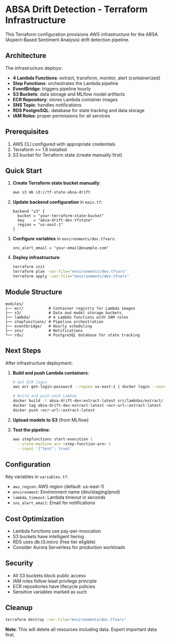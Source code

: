 # ABSA Drift Detection - Terraform Infrastructure

This Terraform configuration provisions AWS infrastructure for the ABSA (Aspect-Based Sentiment Analysis) drift detection pipeline.

## Architecture

The infrastructure deploys:
- **4 Lambda Functions**: extract, transform, monitor, alert (containerized)
- **Step Functions**: orchestrates the Lambda pipeline
- **EventBridge**: triggers pipeline hourly
- **S3 Buckets**: data storage and MLflow model artifacts
- **ECR Repository**: stores Lambda container images
- **SNS Topic**: handles notifications
- **RDS PostgreSQL**: database for state tracking and data storage
- **IAM Roles**: proper permissions for all services

## Prerequisites

1. AWS CLI configured with appropriate credentials
2. Terraform >= 1.8 installed
3. S3 bucket for Terraform state (create manually first)

## Quick Start

1. **Create Terraform state bucket manually**:
   ```bash
   aws s3 mb s3://tf-state-absa-drift
   ```

2. **Update backend configuration** in `main.tf`:
   ```hcl
   backend "s3" {
     bucket = "your-terraform-state-bucket"
     key    = "absa-drift-dev.tfstate"
     region = "us-east-1"
   }
   ```

3. **Configure variables** in `environments/dev.tfvars`:
   ```hcl
   sns_alert_email = "your-email@example.com"
   ```

4. **Deploy infrastructure**:
   ```bash
   terraform init
   terraform plan -var-file="environments/dev.tfvars"
   terraform apply -var-file="environments/dev.tfvars"
   ```

## Module Structure

```
modules/
├── ecr/           # Container registry for Lambda images
├── s3/            # Data and model storage buckets
├── lambda/        # 4 Lambda functions with IAM roles
├── stepfunctions/ # Pipeline orchestration
├── eventbridge/   # Hourly scheduling
├── sns/           # Notifications
└── rds/           # PostgreSQL database for state tracking
```

## Next Steps

After infrastructure deployment:

1. **Build and push Lambda containers**:
   ```bash
   # Get ECR login
   aws ecr get-login-password --region us-east-1 | docker login --username AWS --password-stdin <account-id>.dkr.ecr.us-east-1.amazonaws.com

   # Build and push each Lambda
   docker build -t absa-drift-dev:extract-latest src/lambdas/extract/
   docker tag absa-drift-dev:extract-latest <ecr-url>:extract-latest
   docker push <ecr-url>:extract-latest
   ```

2. **Upload models to S3** (from MLflow)

3. **Test the pipeline**:
   ```bash
   aws stepfunctions start-execution \
     --state-machine-arn <step-function-arn> \
     --input '{"test": true}'
   ```

## Configuration

Key variables in `variables.tf`:
- `aws_region`: AWS region (default: us-east-1)
- `environment`: Environment name (dev/staging/prod)
- `lambda_timeout`: Lambda timeout in seconds
- `sns_alert_email`: Email for notifications

## Cost Optimization

- Lambda functions use pay-per-invocation
- S3 buckets have intelligent tiering
- RDS uses db.t3.micro (free tier eligible)
- Consider Aurora Serverless for production workloads

## Security

- All S3 buckets block public access
- IAM roles follow least privilege principle
- ECR repositories have lifecycle policies
- Sensitive variables marked as such

## Cleanup

```bash
terraform destroy -var-file="environments/dev.tfvars"
```

**Note**: This will delete all resources including data. Export important data first.